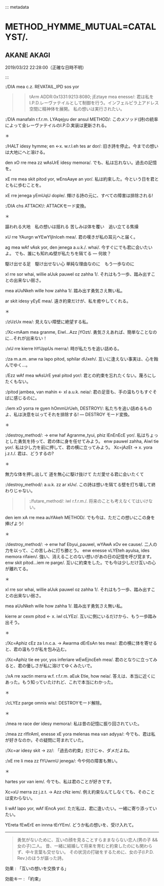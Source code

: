 ::: metadata

# METHOD_HYMME_MUTUAL=CATALYST/.

## AKANE AKAGI

2019/03/22 22:28:00（正確な日時不明）

:::

:/DIA mea c.z. REVATAIL_IPD sos yor
>> tArm ADDR:0x1331:9213:8080; jEztaye mea enesse/:
君は私をI.P.D.レーヴァテイルとして制御を行う。インフェルピラ上アドレス空間に精神体を展開。
私の想いは実行されたい。

:/DIA manafaln r.f.r.m. LYAqejyu der ansul METHOD/:
このメソッド(詩)の統率によって全レーヴァテイルのI.P.D.実装は更新される。

＊

:/HALT idesy hymme; en <-x. w.r.l.eh tes ar dor/:
旧き詩を停止。今までの想いは大地にへと溶ける。

den xO rre mea zz wAsUrE idesy memora/.
でも、私は忘れない。過去の記憶を。

xE rre mea skit pitod yor, wEnsAaye an yor/.
私は約束した。今という日を君とともに歩むことを。

xE rre jenega yEmUqU dople/.
輝ける詩の元に、すべての障害は排除される!

:/DIA chs ATTACK!/:
ATTACKモード変換。

＊

謳われる大地　私の想いは揺れる
苦しみは体を覆い　追い立てる焦燥

xU rre YAurgn wYEwYIjInIceh mea/.
君の嘆きが私の耳元へと届く。

ag mea wAf vAsk yor, den jenega a.u.k./. whai/.
今すぐにでも君に会いたいよ。
でも、誰にも知れぬ壁が私たちを隔てる ― 何故？

駆け出せる足　駆け出せない心
単純な理由なのに　もう一歩なのに

xI rre sor whai, willie aUuk pauwel oz zahha 1/.
それはもう一歩、踏み出すことの出来ない弱さ。

mea aUuNkeh wille how zahha 1/.
踏み出す勇気さえ無い私。

ar skit idesy yEyE mea/.
遠き約束だけが、私を癒やしてくれる。

＊

:/zUzUx mea/:
見えない障壁に絶望する私。

:/Xc=mAam mea granme, Eiwl...Azz jYOzt/.
勇気さえあれば、簡単なことなのに...それが出来ない！

:/xU rre kierre hYUppUs merra/:
時が私たちを追い詰める。

:/za m.a.m. anw na lapo pitod, sphilar dUxeh/.
互いに逢えない事実は、心を蝕んでゆく...。

:/Ezz wAf mea wAsUrE yeal pitod yor/:
君との約束を忘れたくない。蔑ろにしたくもない。

:/pitod jambea, van mahin <- xI a.u.k. neia/:
君の足音も、手の温もりもすぐそばに感じるのに。

:/iem xO yorra re gyen hOmmUrUeh, DESTROY!/:
私たちを追い詰めるものよ、私は決意を以ってそれを排除する!
― DESTROY モード変換。

＊

:/destroy_method/: ->
enw haf Agranme_tyui, phiz lEnEnEcE yor/.
私はちょっとした勇気を持って、君の体に身を任せてみよう。
enw pauwel zahha, Aiwl tie yor/.
私は少し力を前に押して、君の横に立ってみよう。
Xc=jAzEt -> x. yora j.z.t./.
君は、どうするの?

＊

無力な体を押し出して 道を無心に駆け抜けて
ただ愛せる君に会いたくて

:/destroy_method/: a.u.k. zz ar xUv/.
この詩は想いを隔てる壁を打ち壊して終わりじゃない。

>> :/futare_method/: iwl r.f.r.m./.
将来のことも考えなくてはいけない。

den iem xA rre mea auYAkeh METHOD/.
でも今は、ただこの想いにこの身を捧げよう!

＊

:/destroy_method/: ->
enw haf Ebyui_pauwel, wYAwA xOv ee cause/.
二人の力を以って、この苦しみに打ち勝とう。
enw enesse vLYEteh ayulsa, ides memora rifaien/.
強い、消えることのない想いがあの日の記憶を呼び覚ます。
enw skit pitod...iem re parge/.
互いに約束をした。でも今は少しだけ互いの心が離れてる。

＊

xI rre sor whai, willie aUuk pauwel oz zahha 1/.
それはもう一歩、踏み出すことの出来ない弱さ。

mea aUuNkeh wille how zahha 1/.
踏み出す勇気さえ無い私。

kierre ar cexm pitod <- x. iwl cLYEz/.
互いに側にいるだけから、もう一歩踏み出そう。

＊

:/Xc=Aphiz cEz za l.n.c.a. -> Awarma dErEsAn tes mea/:
君の横に体を寄せると、君の温もりが私を包み込む。

:/Xc=Aphiz tie ee yor, yos inferiare wEwEjncEeh mea/.
君のとなりに立ってみると、君の優しさが私に溶けてゆくみたいで。

:/xA rre xactin merra w.f. r.f.r.m. aEuk Etie, how neia/.
答えは、本当に近くにあった。もう知っていたけれど、これで本当にわかった。

＊

:/cLYEz parge omnis wis/:
DESTROYモード解除。

＊

:/mea re race der idesy memora/:
私は昔の記憶に振り回されていた。

:/mea zz rIfIrAmI, enesse xE yora melenas mea van adyya/:
今でも、君は私が好きなのか。その疑問に苛まれていた。

:/Xc=ar idesy skit -> zz/:
「過去の約束」だけじゃ、ダメだよね。

:/xE rre li mea zz fYUwrnU jenega/:
今や何の障害も無い。

＊

hartes yor van iem/.
今でも、私は君のことが好きです。

Xc=xU merra zz j.z.t. -> Azz cNz iem/.
例え約束なんてしなくても、そのことは変わらない。

li wAf lapo yor, wAf lEncA yor/.
ただ私は、君に逢いたい。一緒に寄り添っていたい。

YEreta fEwErE en innna tErYEm/.
どうか私の想いを、受け入れて。

----

> 勇気がないために、互いの顔を見ることすらままならない恋人(男の子 && 女の子)二人。
> 昔、一緒に結婚して将来を育むと約束したのにも関わらず、中々言葉も交せない。
> その状況の打破をするために、女の子(I.P.D. Rev.)のほうが謳った詩。

効果
: 「互いの想いを交換する」

効能キー
: 「約束」
